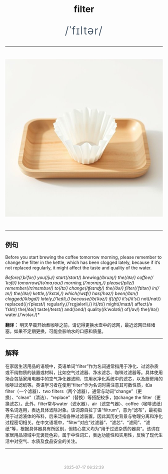 <div align="center">

# filter

<div style="margin: 30px 0;">
<h1 style="font-size: 2.5em; font-weight: 300; letter-spacing: 2px; margin: 0; color: #2c3e50;">
/ˈfɪltər/
</h1>
</div>

</div>

---

<div align="center" style="margin: 40px 0;">

![filter](images/filter.png)

</div>

---

## 例句

Before you start brewing the coffee tomorrow morning, please remember to change the filter in the kettle, which has been clogged lately, because if it’s not replaced regularly, it might affect the taste and quality of the water.

*Before(/ˌbiˈfɔr/) you(/ju/) start(/stɑrt/) brewing(/bruɪŋ/) the(/ðə/) coffee(/ˈkɔfi/) tomorrow(/təˈmɑˌroʊ/) morning,(/ˈmɔrnɪŋ,/) please(/pliz/) remember(/rɪˈmɛmbər/) to(/tɪ/) change(/ʧeɪnʤ/) the(/ðə/) filter(/ˈfɪltər/) in(/ɪn/) the(/ðə/) kettle,(/ˈkɛtəl,/) which(/wɪʧ/) has(/həz/) been(/bɪn/) clogged(/klɔgd/) lately,(/ˈleɪtli,/) because(/bɪˈkəz/) if(/ɪf/) it’s(/it’s*/) not(/nɑt/) replaced(/ˌriˈpleɪst/) regularly,(/ˈrɛgjələrli,/) it(/ɪt/) might(/maɪt/) affect(/əˈfɛkt/) the(/ðə/) taste(/teɪst/) and(/ənd/) quality(/kˈwɑləti/) of(/əv/) the(/ðə/) water.(/ˈwɔtər./)*

**翻译：** 明天早晨开始煮咖啡之前，请记得更换水壶中的滤网，最近滤网已经堵塞。如果不定期更换，可能会影响水的口感和质量。

---

## 解释

在家居生活用品的语境中，英语单词“filter”作为名词通常指用于净化、过滤杂质或不纯物质的装置或材料，比如空气过滤器、净水滤芯、咖啡过滤器等。具体使用场合包括家用电器中的空气净化器滤网、饮用水净化系统中的滤芯，以及厨房用的咖啡过滤纸等。英语学习者在使用“filter”作为名词时需注意其可数性质，如a filter（一个滤器）、two filters（两个滤器），通常与动词“change”（更换）、“clean”（清洁）、“replace”（替换）等搭配较多，如change the filter（更换滤芯）。此外，filter常与water（滤水器）、air（滤空气器）、coffee（咖啡滤纸）等名词连用，表达具体滤除对象。该词源自拉丁语“filtrum”，意为“滤布”，最初指用于过滤液体的布料，后来泛指各种过滤装置，因此其历史背景与物理分离和净化过程密切相关。在中文语境中，“filter”对应“过滤器”、“滤芯”、“滤网”、“滤纸”等，根据具体器具有所区别，但核心意义均为“用于过滤杂质的器具”。该词在家居用品领域中无褒贬色彩，属于中性词汇，表达功能性和实用性，反映了现代生活中对空气、水质及食品安全的关注。


---

<div align="center" style="margin-top: 50px;">
<small style="color: #999; font-size: 0.9em;">2025-07-17 06:22:39</small>
</div>
